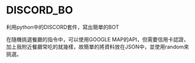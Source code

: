 # DISCORD_BO
利用python中的DISCORD套件，寫出簡單的BOT

在隨機挑選餐廳的指令中，可以使用GOOGLE MAP的API，但需要信用卡認證，加上我附近餐廳常吃的就幾樣，故簡單的將資料放在JSON中，並使用random來挑選。
